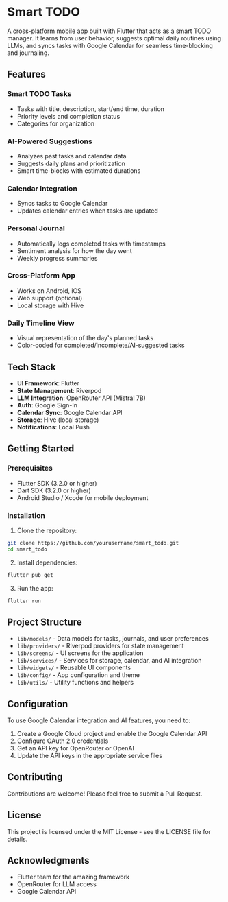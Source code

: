 # Smart TODO

A cross-platform mobile app built with Flutter that acts as a smart TODO manager. It learns from user behavior, suggests optimal daily routines using LLMs, and syncs tasks with Google Calendar for seamless time-blocking and journaling.

## Features

### Smart TODO Tasks
- Tasks with title, description, start/end time, duration
- Priority levels and completion status
- Categories for organization

### AI-Powered Suggestions
- Analyzes past tasks and calendar data
- Suggests daily plans and prioritization
- Smart time-blocks with estimated durations

### Calendar Integration
- Syncs tasks to Google Calendar
- Updates calendar entries when tasks are updated

### Personal Journal
- Automatically logs completed tasks with timestamps
- Sentiment analysis for how the day went
- Weekly progress summaries

### Cross-Platform App
- Works on Android, iOS
- Web support (optional)
- Local storage with Hive

### Daily Timeline View
- Visual representation of the day's planned tasks
- Color-coded for completed/incomplete/AI-suggested tasks

## Tech Stack

- **UI Framework**: Flutter
- **State Management**: Riverpod
- **LLM Integration**: OpenRouter API (Mistral 7B)
- **Auth**: Google Sign-In
- **Calendar Sync**: Google Calendar API
- **Storage**: Hive (local storage)
- **Notifications**: Local Push

## Getting Started

### Prerequisites
- Flutter SDK (3.2.0 or higher)
- Dart SDK (3.2.0 or higher)
- Android Studio / Xcode for mobile deployment

### Installation

1. Clone the repository:
```bash
git clone https://github.com/yourusername/smart_todo.git
cd smart_todo
```

2. Install dependencies:
```bash
flutter pub get
```

3. Run the app:
```bash
flutter run
```

## Project Structure

- `lib/models/` - Data models for tasks, journals, and user preferences
- `lib/providers/` - Riverpod providers for state management
- `lib/screens/` - UI screens for the application
- `lib/services/` - Services for storage, calendar, and AI integration
- `lib/widgets/` - Reusable UI components
- `lib/config/` - App configuration and theme
- `lib/utils/` - Utility functions and helpers

## Configuration

To use Google Calendar integration and AI features, you need to:

1. Create a Google Cloud project and enable the Google Calendar API
2. Configure OAuth 2.0 credentials
3. Get an API key for OpenRouter or OpenAI
4. Update the API keys in the appropriate service files

## Contributing

Contributions are welcome! Please feel free to submit a Pull Request.

## License

This project is licensed under the MIT License - see the LICENSE file for details.

## Acknowledgments

- Flutter team for the amazing framework
- OpenRouter for LLM access
- Google Calendar API
